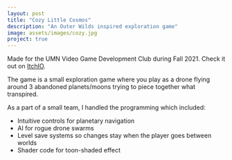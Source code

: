 ```yaml
---
layout: post
title: "Cozy Little Cosmos"
description: "An Outer Wilds inspired exploration game"
image: assets/images/cozy.jpg
project: true
---
```


Made for the UMN Video Game Development Club during Fall 2021. Check it out on <a href="https://theshoes.itch.io/cozy-little-cosmos" target="_blank">ItchIO</a>.

The game is a small exploration game where you play as a drone flying around 3 abandoned planets/moons trying to piece together what transpired.

As a part of a small team, I handled the programming which included:
<ul>
    <li>Intuitive controls for planetary navigation</li>
    <li>AI for rogue drone swarms</li>
    <li>Level save systems so changes stay when the player goes between worlds</li>
    <li>Shader code for toon-shaded effect</li>
</ul>